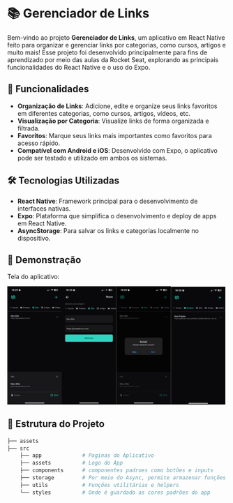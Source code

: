 # 📚 Gerenciador de Links

Bem-vindo ao projeto **Gerenciador de Links**, um aplicativo em React Native feito para organizar e gerenciar links por categorias, como cursos, artigos e muito mais! Esse projeto foi desenvolvido principalmente para fins de aprendizado por meio das aulas da Rocket Seat, explorando as principais funcionalidades do React Native e o uso do Expo.

## 🚀 Funcionalidades

- **Organização de Links**: Adicione, edite e organize seus links favoritos em diferentes categorias, como cursos, artigos, vídeos, etc.
- **Visualização por Categoria**: Visualize links de forma organizada e filtrada.
- **Favoritos**: Marque seus links mais importantes como favoritos para acesso rápido.
- **Compatível com Android e iOS**: Desenvolvido com Expo, o aplicativo pode ser testado e utilizado em ambos os sistemas.

## 🛠️ Tecnologias Utilizadas

- **React Native**: Framework principal para o desenvolvimento de interfaces nativas.
- **Expo**: Plataforma que simplifica o desenvolvimento e deploy de apps em React Native.
- **AsyncStorage**: Para salvar os links e categorias localmente no dispositivo.

## 📸 Demonstração

Tela do aplicativo:

<img src="/readmeAssets/ex.png" alt="Tela Principal do App" width="500" />


## 📂 Estrutura do Projeto

```bash
├── assets
├── src
    ├── app             # Paginas do Aplicativo
    ├── assets          # Logo do App
    ├── components      # componentes padroes como botões e inputs
    ├── storage         # Por meio do Async, permite armazenar funções que salvam/atualizam/removem os links
    ├── utils           # Funções utilitárias e helpers
    └── styles          # Onde é guardado as cores padrões do app